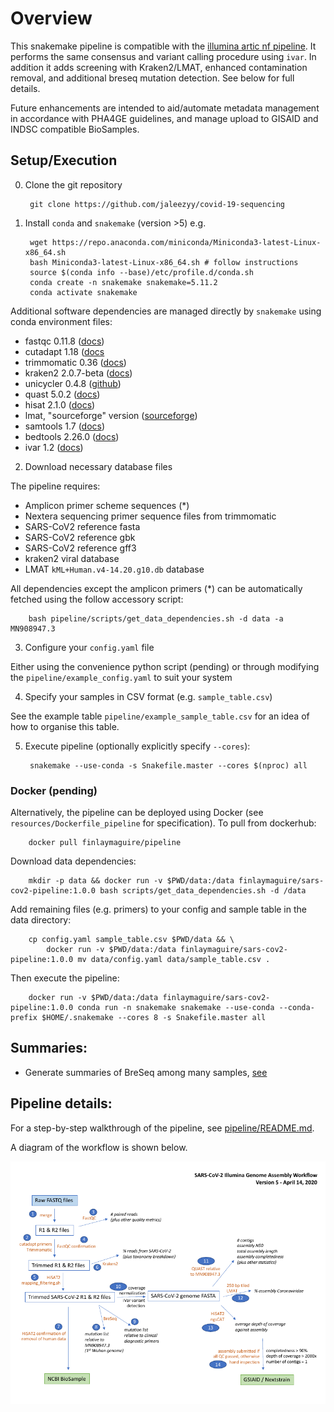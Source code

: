 # Overview

This snakemake pipeline is compatible with the [illumina artic nf pipeline](https://github.com/connor-lab/ncov2019-artic-nf).
It performs the same consensus and variant calling procedure using `ivar`.
In addition it adds screening with Kraken2/LMAT, enhanced contamination removal, and additional breseq mutation detection.
See below for full details.

Future enhancements are intended to aid/automate metadata management in accordance with PHA4GE guidelines, and manage upload to GISAID and INDSC compatible BioSamples.

## Setup/Execution

0. Clone the git repository
    
        git clone https://github.com/jaleezyy/covid-19-sequencing

1. Install `conda` and `snakemake` (version >5) e.g.

        wget https://repo.anaconda.com/miniconda/Miniconda3-latest-Linux-x86_64.sh
        bash Miniconda3-latest-Linux-x86_64.sh # follow instructions
        source $(conda info --base)/etc/profile.d/conda.sh
        conda create -n snakemake snakemake=5.11.2
        conda activate snakemake

Additional software dependencies are managed directly by `snakemake` using conda environment files:

  - fastqc 0.11.8 ([docs](https://www.bioinformatics.babraham.ac.uk/projects/fastqc/))
  - cutadapt 1.18 ([docs](https://cutadapt.readthedocs.io/en/stable/)
  - trimmomatic 0.36 ([docs](http://www.usadellab.org/cms/?page=trimmomatic))
  - kraken2 2.0.7-beta ([docs](https://ccb.jhu.edu/software/kraken2/))
  - unicycler 0.4.8 ([github](https://github.com/rrwick/Unicycler))
  - quast 5.0.2 ([docs](http://quast.sourceforge.net/quast))
  - hisat 2.1.0 ([docs](http://daehwankimlab.github.io/hisat2/))
  - lmat, "sourceforge" version ([sourceforge](https://sourceforge.net/projects/lmat/))
  - samtools 1.7 ([docs](http://www.htslib.org/))
  - bedtools 2.26.0 ([docs](https://bedtools.readthedocs.io/en/latest/))
  - ivar 1.2 ([docs](https://github.com/andersen-lab/ivar))

2. Download necessary database files

The pipeline requires:
 
 - Amplicon primer scheme sequences (\*)
 - Nextera sequencing primer sequence files from trimmomatic 
 - SARS-CoV2 reference fasta
 - SARS-CoV2 reference gbk 
 - SARS-CoV2 reference gff3
 - kraken2 viral database
 - LMAT `kML+Human.v4-14.20.g10.db` database

All dependencies except the amplicon primers (\*) can be automatically fetched using the follow accessory script:

        bash pipeline/scripts/get_data_dependencies.sh -d data -a MN908947.3

3. Configure your `config.yaml` file

Either using the convenience python script (pending) or 
through modifying the `pipeline/example_config.yaml` to suit your system

4. Specify your samples in CSV format (e.g. `sample_table.csv`)

See the example table `pipeline/example_sample_table.csv` for an idea of how to organise this table.

5. Execute pipeline (optionally explicitly specify `--cores`):

        snakemake --use-conda -s Snakefile.master --cores $(nproc) all

### Docker (pending)

Alternatively, the pipeline can be deployed using Docker (see `resources/Dockerfile_pipeline` for specification).
To pull from dockerhub:

        docker pull finlaymaguire/pipeline

Download data dependencies:

        mkdir -p data && docker run -v $PWD/data:/data finlaymaguire/sars-cov2-pipeline:1.0.0 bash scripts/get_data_dependencies.sh -d /data

Add remaining files (e.g. primers) to your config and sample table in the data directory:

        cp config.yaml sample_table.csv $PWD/data && \ 
            docker run -v $PWD/data:/data finlaymaguire/sars-cov2-pipeline:1.0.0 mv data/config.yaml data/sample_table.csv .

Then execute the pipeline:

        docker run -v $PWD/data:/data finlaymaguire/sars-cov2-pipeline:1.0.0 conda run -n snakemake snakemake --use-conda --conda-prefix $HOME/.snakemake --cores 8 -s Snakefile.master all

## Summaries:

  - Generate summaries of BreSeq among many samples, [see](scripts/summaries/README.md)

## Pipeline details:

For a step-by-step walkthrough of the pipeline, see [pipeline/README.md](pipeline/README.md).

A diagram of the workflow is shown below.

![Workflow Version 5](Workflow_Version_5.png)
